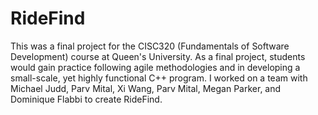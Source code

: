 # RideFind
This was a final project for the CISC320 (Fundamentals of Software Development) course at Queen's University. As a final project, students would gain practice following agile methodologies and in developing a small-scale, yet highly functional C++ program. I worked on a team with Michael Judd, Parv Mital, Xi Wang, Parv Mital, Megan Parker, and Dominique Flabbi to create RideFind.
